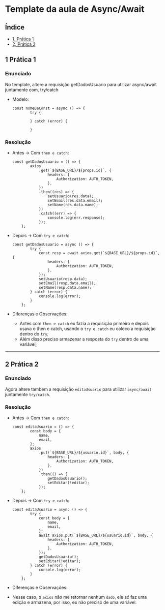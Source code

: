# Template da aula de Async/Await

## Índice

-   [1. Prática 1](#1-prática-1)
-   [2. Prática 2](#2-prática-2)

## 1 Prática 1

### Enunciado

No template, altere a requisição getDadosUsuario para utilizar async/await juntamente com, try/catch

-   Modelo:

    ```
    const nomeDaConst = async () => {
            try {

            } catch (error) {

            }
    ```

### Resolução

-   Antes -> Com `then e catch`:

    ```
    const getDadosUsuario = () => {
            axios
                .get(`${BASE_URL}/${props.id}`, {
                    headers: {
                        Authorization: AUTH_TOKEN,
                    },
                })
                .then((res) => {
                    setUsuario(res.data);
                    setEmail(res.data.email);
                    setName(res.data.name);
                })
                .catch((err) => {
                    console.log(err.response);
                });
        };
    ```

-   Depois -> Com `try e catch`:

    ```
    const getDadosUsuario = async () => {
            try {
                const resp = await axios.get(`${BASE_URL}/${props.id}`, {
                    headers: {
                        Authorization: AUTH_TOKEN,
                    },
                });
                setUsuario(resp.data);
                setEmail(resp.data.email);
                setName(resp.data.name);
            } catch (error) {
                console.log(error);
            }
        };
    ```

-   Diferenças e Observações:
    -   Antes com `then e catch` eu fazia a requisição primeiro e depois usava o then e catch, usando o `try e catch` eu coloco a requisição dentro do `try`;
    -   Além disso preciso armazenar a resposta do `try` dentro de uma variável;

---

## 2 Prática 2

### Enunciado

Agora altere também a requisição `editaUsuario` para utilizar `async/await` juntamente `try/catch`.

### Resolução

-   Antes -> Com `then e catch`:

    ```
    const editaUsuario = () => {
            const body = {
                name,
                email,
            };
            axios
                .put(`${BASE_URL}/${usuario.id}`, body, {
                    headers: {
                        Authorization: AUTH_TOKEN,
                    },
                })
                .then(() => {
                    getDadosUsuario();
                    setEditar(!editar);
                });
        };
    ```

-   Depois -> Com `try e catch`:

    ```
    const editaUsuario = async () => {
            try {
                const body = {
                    name,
                    email,
                };
                await axios.put(`${BASE_URL}/${usuario.id}`, body, {
                    headers: {
                        Authorization: AUTH_TOKEN,
                    },
                });
                getDadosUsuario();
                setEditar(!editar);
            } catch (error) {
                console.log(error);
            }
        };
    ```

-   Diferenças e Observações:

-   Nesse caso, o `axios` não me retornar nenhum `dado`, ele só faz uma edição e armazena, por isso, eu não preciso de uma variável.
